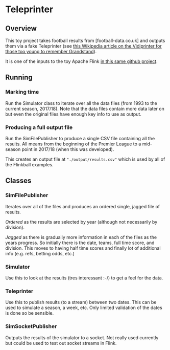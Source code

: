 # Teleprinter
## Overview
This toy project takes football results from [football-data.co.uk] and outputs them via a fake Teleprinter (see [this Wikipedia article on the Vidiprinter for those too young to remember Grandstand](https://en.wikipedia.org/wiki/Vidiprinter)).

It is one of the inputs to the toy Apache Flink [in this same github project](https://github.com/sih/flinkball).

## Running

### Marking time
Run the Simulator class to iterate over all the data files (from 1993 to the current season, 2017/18). Note that the data files contain more data later on but even the original files have enough key info to use as output.

### Producing a full output file
Run the SimFilePublisher to produce a single CSV file containing all the results. All means from the beginning of the Premier League to a mid-season point in 2017/18 (when this was developed). 

This creates an output file at ````"./output/results.csv"```` which is used by all of the Flinkball examples.

## Classes

### SimFilePublisher
Iterates over all of the files and produces an ordered single, jagged file of results. 

_Ordered_ as the results are selected by year (although not necessarily by division). 

_Jagged_ as there is gradually more information in each of the files as the years progress. So initially there is the date, teams, full time score, and division. This moves to having half time scores and finally lot of additional info (e.g. refs, betting odds, etc.)

### Simulator
Use this to look at the results (tres interessant :-/) to get a feel for the data.

### Teleprinter
Use this to publish results (to a stream) between two dates. This can be used to simulate a season, a week, etc. Only limited validation of the dates is done so be sensible.

### SimSocketPublisher
Outputs the results of the simulator to a socket. Not really used currently but could be used to test out socket streams in Flink.

